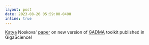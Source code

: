 ```yaml
---
layout: post
date: 2023-08-26 05:59:00-0400
inline: true
---
```


[Katya](http://enoskova.me/) Noskova' [paper](https://doi.org/10.1093/gigascience/giad059) on new version of 
[GADMA](https://github.com/ctlab/GADMA) toolkit published in GigaScience!
